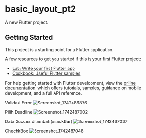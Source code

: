 # basic_layout_pt2

A new Flutter project.

## Getting Started

This project is a starting point for a Flutter application.

A few resources to get you started if this is your first Flutter project:

- [Lab: Write your first Flutter app](https://docs.flutter.dev/get-started/codelab)
- [Cookbook: Useful Flutter samples](https://docs.flutter.dev/cookbook)

For help getting started with Flutter development, view the
[online documentation](https://docs.flutter.dev/), which offers tutorials,
samples, guidance on mobile development, and a full API reference.

Validasi Error
![Screenshot_1742486876](https://github.com/user-attachments/assets/fbf38897-d528-49a3-b77b-f5892390a255)

Pilih Deadline
![Screenshot_1742487002](https://github.com/user-attachments/assets/4372278a-12e1-440f-a36d-294468213955)

Data Succes ditambah(snackBar)
![Screenshot_1742487037](https://github.com/user-attachments/assets/4a5cfef8-96bc-470a-afbc-bcaba52c452a)

ChechkBox
![Screenshot_1742487048](https://github.com/user-attachments/assets/92145aed-166c-4005-a21a-3d4e6380a1d1)
